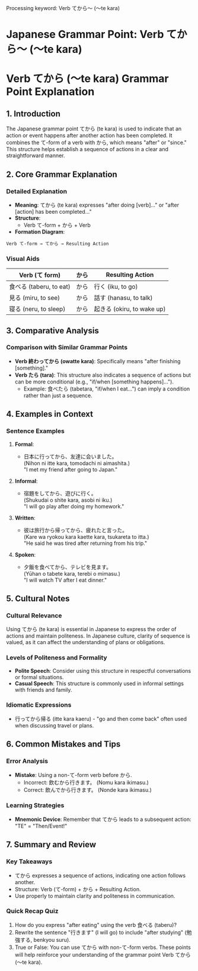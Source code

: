 Processing keyword: Verb てから～ (〜te kara)
# Japanese Grammar Point: Verb てから～ (〜te kara)
# Verb てから (〜te kara) Grammar Point Explanation
## 1. Introduction
The Japanese grammar point てから (te kara) is used to indicate that an action or event happens after another action has been completed. It combines the て-form of a verb with から, which means "after" or "since." This structure helps establish a sequence of actions in a clear and straightforward manner.
## 2. Core Grammar Explanation
### Detailed Explanation
- **Meaning**: てから (te kara) expresses "after doing [verb]..." or "after [action] has been completed..."
- **Structure**: 
  - Verb て-form + から + Verb
- **Formation Diagram**:
  
```
Verb て-form → てから → Resulting Action
```
### Visual Aids
| Verb (て form) | から | Resulting Action |
| --------------- | ---- | ---------------- |
| 食べる (taberu, to eat) | から | 行く (iku, to go) |
| 見る (miru, to see) | から | 話す (hanasu, to talk) |
| 寝る (neru, to sleep) | から | 起きる (okiru, to wake up) |
## 3. Comparative Analysis
### Comparison with Similar Grammar Points
- **Verb 終わってから (owatte kara)**: Specifically means "after finishing [something]." 
- **Verb たら (tara)**: This structure also indicates a sequence of actions but can be more conditional (e.g., "if/when [something happens]..."). 
  - Example: 食べたら (tabetara, "if/when I eat...") can imply a condition rather than just a sequence.
## 4. Examples in Context
### Sentence Examples
1. **Formal**: 
   - 日本に行ってから、友達に会いました。  
     (Nihon ni itte kara, tomodachi ni aimashita.)  
     "I met my friend after going to Japan."
  
2. **Informal**: 
   - 宿題をしてから、遊びに行く。  
     (Shukudai o shite kara, asobi ni iku.)  
     "I will go play after doing my homework."
  
3. **Written**:
   - 彼は旅行から帰ってから、疲れたと言った。  
     (Kare wa ryokou kara kaette kara, tsukareta to itta.)  
     "He said he was tired after returning from his trip."
4. **Spoken**:
   - 夕飯を食べてから、テレビを見ます。  
     (Yūhan o tabete kara, terebi o mimasu.)  
     "I will watch TV after I eat dinner."
## 5. Cultural Notes
### Cultural Relevance
Using てから (te kara) is essential in Japanese to express the order of actions and maintain politeness. In Japanese culture, clarity of sequence is valued, as it can affect the understanding of plans or obligations.
### Levels of Politeness and Formality
- **Polite Speech**: Consider using this structure in respectful conversations or formal situations.
- **Casual Speech**: This structure is commonly used in informal settings with friends and family.
### Idiomatic Expressions
- 行ってから帰る (itte kara kaeru) - "go and then come back" often used when discussing travel or plans.
## 6. Common Mistakes and Tips
### Error Analysis
- **Mistake**: Using a non-て-form verb before から.
  - Incorrect: 飲むから行きます。 (Nomu kara ikimasu.)
  - Correct: 飲んでから行きます。 (Nonde kara ikimasu.) 
### Learning Strategies
- **Mnemonic Device**: Remember that てから leads to a subsequent action: "TE" = "Then/Event!"
## 7. Summary and Review
### Key Takeaways
- てから expresses a sequence of actions, indicating one action follows another.
- Structure: Verb (て-form) + から + Resulting Action.
- Use properly to maintain clarity and politeness in communication.
### Quick Recap Quiz
1. How do you express "after eating" using the verb 食べる (taberu)?
2. Rewrite the sentence "行きます" (I will go) to include "after studying" (勉強する, benkyou suru).
3. True or False: You can use てから with non-て-form verbs.
These points will help reinforce your understanding of the grammar point Verb てから (〜te kara).
